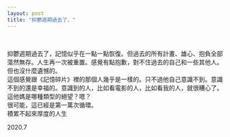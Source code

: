```yaml
---
layout: post
title: "抑鬱週期過去了，"
---
```


  
&nbsp;
&nbsp;



抑鬱週期過去了，記憶似乎在一點一點恢復。但過去的所有計畫、雄心、抱負全部蕩然無存。人生再一次被重置。感覺有點抱歉，對不住過去的自己和一些其他人。但也沒什麼遺憾的。
<br>這個感覺跟《記憶碎片》裡的那個人幾乎是一樣的。只不過他自己意識不到。意識不到的還是幸福的。意識到的人，比如看電影的人，比如看我的人，就很糟心了。這他媽是哪種類型的絕望？嗯？
<br>很可能，這已經是第一萬次循環。
<br>積累不起來厚度的人生

2020.7